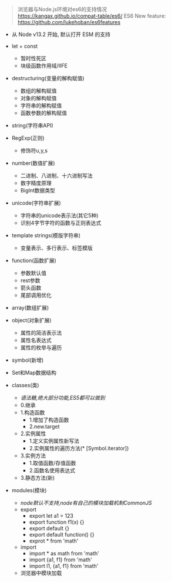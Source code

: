 > 浏览器与Node.js环境对es6的支持情况 https://kangax.github.io/compat-table/es6/
> ES6 New feature: https://github.com/lukehoban/es6features
- 从 Node v13.2 开始, 默认打开 ESM 的支持

- let + const
  - 暂时性死区
  - 块级函数作用域/IIFE
- destructuring(变量的解构赋值)
  - 数组的解构赋值
  - 对象的解构赋值
  - 字符串的解构赋值
  - 函数参数的解构赋值
- string(字符串API)
- RegExp(正则)
  - 修饰符u,y,s
- number(数值扩展)
  - 二进制、八进制、十六进制写法
  - 数字精度原理
  - BigInt数据类型
- unicode(字符串扩展)
  - 字符串的unicode表示法(其它5种)
  - 识别4字节字符的函数与正则表达式
- template strings(模版字符串)
  - 变量表示、多行表示、标签模版
- function(函数扩展)
  - 参数默认值
  - rest参数
  - 箭头函数
  - 尾部调用优化
- array(数组扩展)
- object(对象扩展)
  - 属性的简洁表示法
  - 属性名表达式
  - 属性的枚举与遍历
- symbol(新增)
- Set和Map数据结构
- classes(类)
  - *语法糖,绝大部分功能,ES5都可以做到*
  - 0.继承
  - 1.构造函数
    - 1.增加了构造函数
    - 2.new.target
  - 2.实例属性
    - 1.定义实例属性新写法
    - 2.实例属性的遍历方法(* [Symbol.iterator])
  - 3.实例方法
    - 1.取值函数/存值函数
    - 2.函数名使用表达式
  - 3.静态方法(新)
- modules(模块)
  - *node默认不支持,node有自己的模块加载机制CommonJS*
  - export
    - export let a1 = 123
    - export function f1(x) {}
    - export default {}
    - export default function() {}
    - exprot * from 'math'
  - import
    - import * as math from 'math'
    - import {a1, f1} from 'math'
    - import l1, {a1, f1} from 'math'
  - 浏览器中模块加载
